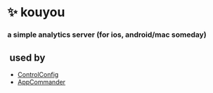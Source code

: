# ✨ kouyou

### a simple analytics server (for ios, android/mac someday)

##  used by

- [ControlConfig](https://github.com/BomberFish/ControlConfig)
- [AppCommander](https://github.com/BomberFish/AppCommander)
